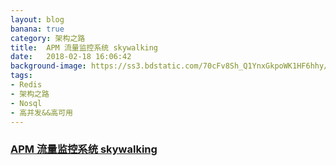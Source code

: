 ```yaml
---
layout: blog
banana: true
category: 架构之路
title:  APM 流量监控系统 skywalking
date:   2018-02-18 16:06:42
background-image: https://ss3.bdstatic.com/70cFv8Sh_Q1YnxGkpoWK1HF6hhy/it/u=3109023734,3262154621&fm=27&gp=0.jpg
tags:
- Redis
- 架构之路
- Nosql
- 高并发&&高可用	
---
```


### [APM 流量监控系统 skywalking](http://skywalking.io/ "APM 流量监控系统 skywalking")

